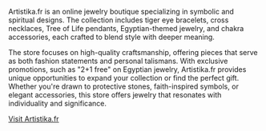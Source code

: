 Artistika.fr is an online jewelry boutique specializing in symbolic and spiritual designs. The collection includes tiger eye bracelets, cross necklaces, Tree of Life pendants, Egyptian-themed jewelry, and chakra accessories, each crafted to blend style with deeper meaning.

The store focuses on high-quality craftsmanship, offering pieces that serve as both fashion statements and personal talismans. With exclusive promotions, such as "2+1 free" on Egyptian jewelry, Artistika.fr provides unique opportunities to expand your collection or find the perfect gift. Whether you're drawn to protective stones, faith-inspired symbols, or elegant accessories, this store offers jewelry that resonates with individuality and significance.


[Visit Artistika.fr](https://www.artistika.fr)
